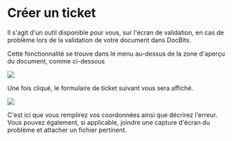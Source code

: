 # Créer un ticket

Il s'agit d'un outil disponible pour vous, sur l'écran de validation, en cas de problème lors de la validation de votre document dans DocBits.

Cette fonctionnalité se trouve dans le menu au-dessus de la zone d'aperçu du document, comme ci-dessous

![](https://lh7-us.googleusercontent.com/wgH8UDoDmtxAwaFoO3NUQM9NIQyINnNenBFMe4b\_mKfnx7LrJA\_8dPbKLoTNvHhHNyznEyy2JDLzoOHW39n1GnTIoBIUgUTCvMVKMPGMYJrFTU6JnqFxjc67j-idDupjbGfMqEwoSgrBPt3mvor1Tds)

Une fois cliqué, le formulaire de ticket suivant vous sera affiché.

![](https://lh7-us.googleusercontent.com/DxlkEirrpbtGXs8R6gHD9MtaUqd5mY9L1ya1PdGIwZIHnuoj0wflDML6ZjYzrHxqXos-0uwhMAJI69\_zhO92dNWrwAmYpPwAe2C8sHvo0Tf8f8PG7SktBv4JiY6QfxxDNtO55S3xmQsze48ZophpDPc)

C'est ici que vous remplirez vos coordonnées ainsi que décrirez l'erreur. Vous pouvez également, si applicable, joindre une capture d'écran du problème et attacher un fichier pertinent.

